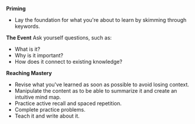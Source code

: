 **Priming**
- Lay the foundation for what you're about to learn by skimming through keywords.

**The Event**
Ask yourself questions, such as:
- What is it?
- Why is it important?
- How does it connect to existing knowledge?

**Reaching Mastery**
- Revise what you've learned as soon as possible to avoid losing context.
- Manipulate the content as to be able to summarize it and create an intuitive mind map.
- Practice active recall and spaced repetition.
- Complete practice problems.
- Teach it and write about it.
